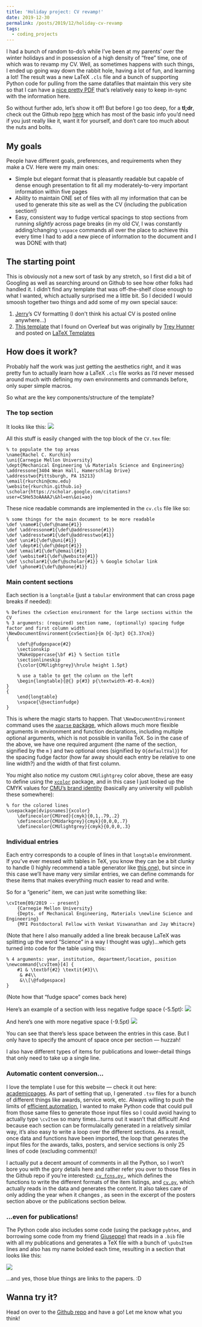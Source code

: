 ```yaml
---
title: 'Holiday project: CV revamp!'
date: 2019-12-30
permalink: /posts/2019/12/holiday-cv-revamp
tags:
  - coding_projects
---
```


I had a bunch of random to-do’s while I’ve been at my parents’ over the winter holidays and in possession of a high density of “free” time, one of which was to revamp my CV. Well, as sometimes happens with such things, I ended up going way down the rabbit hole, having a lot of fun, and learning a lot! The result was a new LaTeX `.cls` file and a bunch of supporting Python code for pulling from the same datafiles that maintain this very site so that I can have a [nice pretty PDF](/files/CVKurchin.pdf) that’s relatively easy to keep in-sync with the information here.

So without further ado, let’s show it off! But before I go too deep, for a **tl;dr**, check out the Github repo [here](https://github.com/rkurchin/Kurchin_CV) which has most of the basic info you’d need if you just really like it, want it for yourself, and don’t care too much about the nuts and bolts.

## My goals
People have different goals, preferences, and requirements when they make a CV. Here were my main ones:

* Simple but elegant format that is pleasantly readable but capable of dense enough presentation to fit all my moderately-to-very important information within five pages
* Ability to maintain ONE set of files with all my information that can be used to generate this site as well as the CV (including the publication section!)
* Easy, consistent way to fudge vertical spacings to stop sections from running _slightly_ across page breaks (in my old CV, I was constantly adding/changing `\vspace` commands all over the place to achieve this every time I had to add a new piece of information to the document and I was DONE with that)

## The starting point
This is obviously not a new sort of task by any stretch, so I first did a bit of Googling as well as searching around on Github to see how other folks had handled it. I didn’t find any template that was off-the-shelf close enough to what I wanted, which actually surprised me a little bit. So I decided I would smoosh together two things and add some of my own special sauce:

1. [Jerry](https://www.cmu.edu/cee/people/faculty/wang.html)’s CV formatting (I don't think his actual CV is posted online anywhere…)
2. [This template](https://www.overleaf.com/articles/rishi-shahs-resume/vgxvkmxktyxn)  that I found on Overleaf but was originally by [Trey Hunner](https://treyhunner.com) and posted on [LaTeX Templates](https://www.latextemplates.com)

## How does it work?
Probably half the work was just getting the aesthetics right, and it was pretty fun to actually learn how a LaTeX `.cls` file works as I’d never messed around much with defining my own environments and commands before, only super simple macros. 

So what are the key components/structure of the template?

### The top section
It looks like this:
![](/images/blog/2019-12-30-CV/AC7A7F93-F14B-455D-8D4B-9B7EF20A4A0B.png)

All this stuff is easily changed with the top block of the `CV.tex` file:
```
% to populate the top areas
\name{Rachel C. Kurchin}
\uni{Carnegie Mellon University}
\dept{Mechanical Engineering \& Materials Science and Engineering}
\addressone{3404 Wean Hall, Hamerschlag Drive}
\addresstwo{Pittsburgh, PA 15213}
\email{rkurchin@cmu.edu}
\website{rkurchin.github.io}
\scholar{https://scholar.google.com/citations?user=CSHe53oAAAAJ\&hl=en\&oi=ao}
```

These nice readable commands are implemented in the `cv.cls` file like so:
```
% some things for the main document to be more readable
\def \name#1{\def\@name{#1}}
\def \addressone#1{\def\@addressone{#1}}
\def \addresstwo#1{\def\@addresstwo{#1}}
\def \uni#1{\def\@uni{#1}}
\def \dept#1{\def\@dept{#1}}
\def \email#1{\def\@email{#1}}
\def \website#1{\def\@website{#1}}
\def \scholar#1{\def\@scholar{#1}} % Google Scholar link
\def \phone#1{\def\@phone{#1}}
```

### Main content sections
Each section is a `longtable`  (just a `tabular` environment that can cross page breaks if needed):
```
% Defines the cvSection environment for the large sections within the CV
% 3 arguments: (required) section name, (optionally) spacing fudge factor and first column width
\NewDocumentEnvironment{cvSection}{m O{-3pt} O{3.37cm}}
{
    \def\@fudgespace{#2}
    \sectionskip
    \MakeUppercase{\bf #1} % Section title
    \sectionlineskip
    {\color{CMUlightgrey}\hrule height 1.5pt}

    % use a table to get the column on the left
    \begin{longtable}{@{} p{#3} p{\textwidth-#3-0.4cm}}
}
{
    \end{longtable}
    \vspace{\@sectionfudge}
}
```

This is where the magic starts to happen. That `\NewDocumentEnvironment` command uses the [`xparse` package](https://ctan.org/pkg/xparse?lang=en), which allows much more flexible arguments in environment and function declarations, including multiple optional arguments, which is not possible in vanilla TeX. So in the case of the above, we have one required argument (the name of the section, signified by the `m` ) and two optional ones (signified by `O{defaultVal}`) for the spacing fudge factor (how far away should each entry be relative to one line width?) and the width of that first column.

You might also notice my custom `CMUlightgrey` color above, these are easy to define using the [`xcolor`](https://ctan.org/pkg/xcolor?lang=en) package, and in this case I just looked up the CMYK values for [CMU’s brand identity](https://www.cmu.edu/brand/brand-guidelines/visual-identity/colors.html) (basically any university will publish these somewhere):
```
% for the colored lines
\usepackage[dvipsnames]{xcolor}
    \definecolor{CMUred}{cmyk}{0,1,.79,.2}
    \definecolor{CMUdarkgrey}{cmyk}{0,0,0,.7}
    \definecolor{CMUlightgrey}{cmyk}{0,0,0,.3}
```

### Individual entries
Each entry corresponds to a couple of lines in that `longtable` environment. If you’ve ever messed with tables in TeX, you know they can be a bit clunky to handle (I highly recommend a table generator like [this one](https://www.tablesgenerator.com)), but since in this case we’ll have many very similar entries, we can define commands for these items that makes everything much easier to read and write. 

So for a “generic” item, we can just write something like:

```
\cvItem{09/2019 -- present}
    {Carnegie Mellon University}
    {Depts. of Mechanical Engineering, Materials \newline Science and Engineering}
    {MFI Postdoctoral Fellow with Venkat Viswanathan and Jay Whitacre}
```

(Note that here I also manually added a line break because LaTeX was splitting up the word “Science” in a way I thought was ugly)…which gets turned into code for the table using this:

```
% 4 arguments: year, institution, department/location, position
\newcommand{\cvItem}[4] {
    #1 & \textbf{#2} \textit{#3}\\
     & #4\\
     &\\[\@fudgespace]
}
```

(Note how that “fudge space” comes back here)

Here’s an example of a section with less negative fudge space (-5.5pt):
![](/images/blog/2019-12-30-CV/E6EB8FA0-BFC4-46BA-8ECC-7ED19D95AD8D.png)
 
And here’s one with more negative space (-9.5pt)
![](/images/blog/2019-12-30-CV/53EF1437-F18B-47D1-ADC3-C45D547BFB73.png)

You can see that there’s less space between the entries in this case. But I only have to specify the amount of space once per section — huzzah!

I also have different types of items for publications and lower-detail things that only need to take up a single line.

### Automatic content conversion…
I love the template I use for this website — check it out here: [academicpages](https://academicpages.github.io). As part of setting that up, I generated `.tsv` files for a bunch of different things like awards, service work, etc. Always willing to push the limits of [efficient automation](https://xkcd.com/1205/), I wanted to make Python code that could pull from those same files to generate those input files so I could avoid having to actually type `\cvItem` so many times…turns out it wasn’t that difficult! And because each section can be formulaically generated in a relatively similar way, it’s also easy to write a loop over the different sections. As a result, once data and functions have been imported, the loop that generates the input files for the awards, talks, posters, and service sections is only 25 lines of code (excluding comments)!

I actually put a decent amount of comments in all the Python, so I won’t bore you with the gory details here and rather refer you over to those files in the Github repo if you’re interested: [`cv_fcns.py` ](https://github.com/rkurchin/Kurchin_CV/blob/master/cv_fcns.py), which defines the functions to write the different formats of the item listings, and [`cv.py`](https://github.com/rkurchin/Kurchin_CV/blob/master/cv.py), which actually reads in the data and generates the content. It also takes care of only adding the year when it changes , as seen in the excerpt of the posters section above or the publications section below.

### …even for publications!
The Python code also includes some code (using the package `pybtex`, and borrowing some code from my friend [Giuseppe](https://github.com/romanodev)) that reads in a `.bib` file with all my publications and generates a TeX file with a bunch of `\pubsItem` lines and also has my name bolded each time, resulting in a section that looks like this:

![](/images/blog/2019-12-30-CV/1641375F-299C-451F-9701-C759FF24F95D.png)

…and yes, those blue things are links to the papers. :D

## Wanna try it?
Head on over to the [Github repo](https://github.com/rkurchin/Kurchin_CV) and have a go! Let me know what you think!